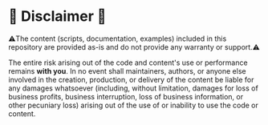 # :loudspeaker: Disclaimer :loudspeaker:

:warning:The content (scripts, documentation, examples) included in this repository are provided as-is and do not provide any warranty or support.:warning:

The entire risk arising out of the code and content's use or performance remains **with you**. In no event shall maintainers, authors, or anyone else involved in the creation, production, or delivery of the content be liable for any damages whatsoever (including, without limitation, damages for loss of
business profits, business interruption, loss of business information, or other pecuniary loss) arising out of the use of or inability to use the code or content.
